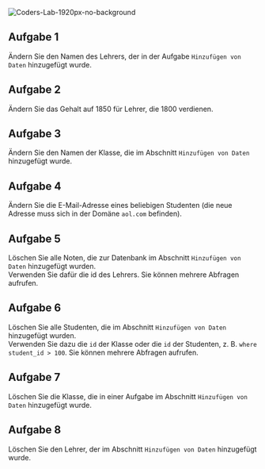 ![Coders-Lab-1920px-no-background](https://user-images.githubusercontent.com/30623667/104709394-2cabee80-571f-11eb-9518-ea6a794e558e.png)


## Aufgabe 1

Ändern Sie den Namen des Lehrers, der in der Aufgabe `Hinzufügen von Daten` hinzugefügt wurde.


## Aufgabe 2 

Ändern Sie das Gehalt auf 1850 für Lehrer, die 1800 verdienen.


## Aufgabe 3

Ändern Sie den Namen der Klasse, die im Abschnitt `Hinzufügen von Daten` hinzugefügt wurde.


## Aufgabe 4

Ändern Sie die E-Mail-Adresse eines beliebigen Studenten (die neue Adresse muss sich in der Domäne `aol.com` befinden).


## Aufgabe 5

Löschen Sie alle Noten, die zur Datenbank im Abschnitt `Hinzufügen von Daten` hinzugefügt wurden.  
Verwenden Sie dafür die id des Lehrers.
Sie können mehrere Abfragen aufrufen.


## Aufgabe 6

Löschen Sie alle Studenten, die im Abschnitt `Hinzufügen von Daten` hinzugefügt wurden.  
Verwenden Sie dazu die `id` der Klasse oder die `id` der Studenten, z. B. `where student_id > 100`.
Sie können mehrere Abfragen aufrufen.


## Aufgabe 7

Löschen Sie die Klasse, die in einer Aufgabe im Abschnitt `Hinzufügen von Daten` hinzugefügt wurde.


## Aufgabe 8

Löschen Sie den Lehrer, der im Abschnitt `Hinzufügen von Daten` hinzugefügt wurde.
